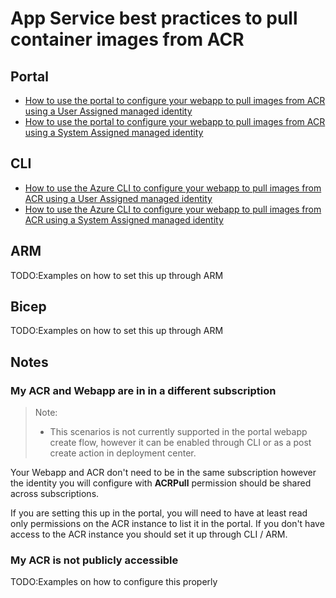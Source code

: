 # App Service best practices to pull container images from ACR

## Portal

- [How to use the portal to configure your webapp to pull images from ACR using a User Assigned managed identity](portal_user-assigned_managed_identity.md)
- [How to use the portal to configure your webapp to pull images from ACR using a System  Assigned managed identity](portal_system-assigned_managed_identity.md)

## CLI

- [How to use the Azure CLI to configure your webapp to pull images from ACR using a User Assigned managed identity](cli_user-assigned_managed_identities.md)
- [How to use the Azure CLI to configure your webapp to pull images from ACR using a System  Assigned managed identity](cli_system-assigned_managed_identities.md)

## ARM

TODO:Examples on how to set this up through ARM

## Bicep

TODO:Examples on how to set this up through ARM

## Notes

### My ACR and Webapp are in in a different subscription 

> Note:
>  - This scenarios is not currently supported in the portal webapp create flow, however it can be enabled through CLI or as a post create action in deployment center.
> 

Your Webapp and ACR don't need to be in the same subscription however the identity you will configure with **ACRPull** permission should be shared across subscriptions.

If you are setting this up in the portal, you will need to have at least read only permissions on the ACR instance to list it in the portal. If you don't have access to the ACR instance you should set it up through CLI / ARM.

### My ACR is not publicly accessible

TODO:Examples on how to configure this properly